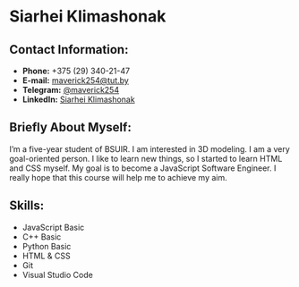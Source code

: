 # Siarhei Klimashonak

## Contact Information:

- **Phone:** +375 (29) 340-21-47
- **E-mail:** [maverick254@tut.by](mailto:maverick254@tut.by)
- **Telegram:** [@maverick254](https://t.me/maverick254)
- **LinkedIn:** [Siarhei Klimashonak](https://by.linkedin.com/in/sergei-klimashonak-79007a271)

## Briefly About Myself:

I’m a five-year student of BSUIR. I am interested in 3D modeling. I am a very goal-oriented person.
I like to learn new things, so I started to learn HTML and CSS myself.
My goal is to become a JavaScript Software Engineer. I really hope that this course will help me to achieve my aim.

## Skills:

- JavaScript Basic
- C++ Basic
- Python Basic
- HTML & CSS
- Git
- Visual Studio Code
